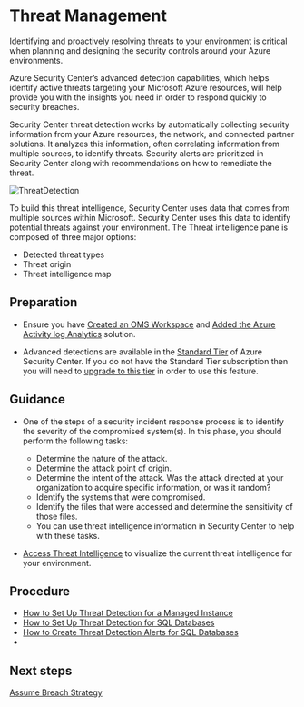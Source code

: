 # Threat Management
Identifying and proactively resolving threats to your environment is critical when planning and designing the security controls around your Azure environments.

Azure Security Center’s advanced detection capabilities, which helps identify active threats targeting your Microsoft Azure resources, will help provide you with the insights you need in order to respond quickly to security breaches.

Security Center threat detection works by automatically collecting security information from your Azure resources, the network, and connected partner solutions. It analyzes this information, often correlating information from multiple sources, to identify threats. Security alerts are prioritized in Security Center along with recommendations on how to remediate the threat.

![ThreatDetection](https://github.com/alvarovitta/Azure-Security/blob/master/images/security-center-detection-capabilities-fig1.png)

To build this threat intelligence, Security Center uses data that comes from multiple sources within Microsoft. Security Center uses this data to identify potential threats against your environment. The Threat intelligence pane is composed of three major options:

- Detected threat types
- Threat origin
- Threat intelligence map

## Preparation

- Ensure you have [Created an OMS Workspace](https://docs.microsoft.com/en-us/azure/log-analytics/log-analytics-quick-create-workspace) and [Added the Azure Activity log Analytics](https://docs.microsoft.com/en-us/azure/log-analytics/log-analytics-activity#configuration) solution.

- Advanced detections are available in the [Standard Tier](https://docs.microsoft.com/en-us/azure/security-center/security-center-pricing) of Azure Security Center. If you do not have the Standard Tier subscription then you will need to [upgrade to this tier](https://azure.microsoft.com/en-us/pricing/details/security-center/) in order to use this feature.



## Guidance

- One of the steps of a security incident response process is to identify the severity of the compromised system(s). In this phase, you should perform the following tasks:

  - Determine the nature of the attack.
  - Determine the attack point of origin.
  - Determine the intent of the attack. Was the attack directed at your organization to acquire specific information, or was it random?
  - Identify the systems that were compromised.
  - Identify the files that were accessed and determine the sensitivity of those files.
  - You can use threat intelligence information in Security Center to help with these tasks.

- [Access Threat Intelligence](https://docs.microsoft.com/en-us/azure/security-center/security-center-threat-intel#access-the-threat-intelligence) to visualize the current threat intelligence for your environment.


## Procedure

- [How to Set Up Threat Detection for a Managed Instance](https://docs.microsoft.com/en-us/azure/sql-database/sql-database-managed-instance-threat-detection#set-up-threat-detection-for-your-managed-instance-in-the-azure-portal)
- [How to Set Up Threat Detection for SQL Databases](https://docs.microsoft.com/en-us/azure/sql-database/sql-database-threat-detection#set-up-threat-detection-for-your-database-in-the-azure-portal)
- [How to Create Threat Detection Alerts for SQL Databases](https://docs.microsoft.com/en-us/azure/sql-database/sql-database-threat-detection#explore-threat-detection-alerts-for-your-database-in-the-azure-portal)
- 

## Next steps
[Assume Breach Strategy](https://github.com/nmcgregor/Azure-Security/blob/master/4.8-Assume-Breach-Strategy.md)
